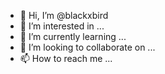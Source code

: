 - 👋 Hi, I’m @blackxbird
- 👀 I’m interested in ...
- 🌱 I’m currently learning ...
- 💞️ I’m looking to collaborate on ...
- 📫 How to reach me ...

<!---
blackxbird/blackxbird is a ✨ special ✨ repository because its `README.md` (this file) appears on your GitHub profile.
You can click the Preview link to take a look at your changes.
--->
